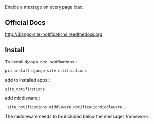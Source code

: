Enable a message on every page load.

Official Docs
-------------

http://django-site-notifications.readthedocs.org

Install
-------

To install django-site-notifications::

	pip install django-site-notifications
	
add to installed apps::

	site_notifications

add middleware::

    'site_notifications.middleware.NotificationMiddleware',

The middleware needs to be included below the messages framework.